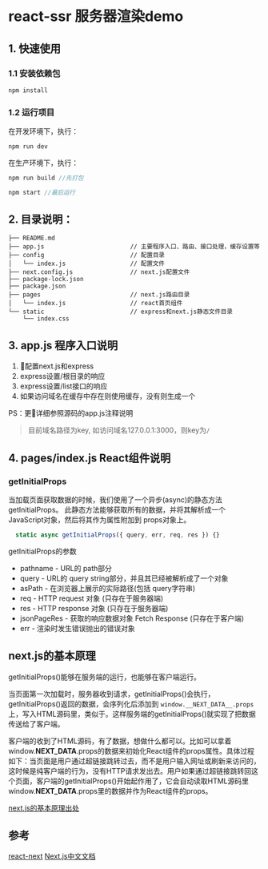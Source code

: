 # react-ssr 服务器渲染demo

## 1. 快速使用

### 1.1 安装依赖包

``` js
npm install
```

### 1.2 运行项目

在开发环境下，执行：

``` js
npm run dev
```

在生产环境下，执行：

``` js
npm run build //先打包

npm start //最后运行
```

## 2. 目录说明：

``` text
├── README.md
├── app.js                        // 主要程序入口、路由、接口处理，缓存设置等
├── config                        // 配置目录
│   └── index.js                  // 配置文件
├── next.config.js                // next.js配置文件
├── package-lock.json
├── package.json
├── pages                         // next.js路由目录
│   └── index.js                  // react首页组件
└── static                        // express和next.js静态文件目录
    └── index.css

```

## 3. app.js 程序入口说明

1. 配置next.js和express
2. express设置/根目录的响应
3. express设置/list接口的响应
4. 如果访问域名在缓存中存在则使用缓存，没有则生成一个

PS：更详细参照源码的app.js注释说明

> 目前域名路径为key, 如访问域名127.0.0.1:3000，则key为`/`

## 4. pages/index.js React组件说明

### getInitialProps

当加载页面获取数据的时候，我们使用了一个异步(async)的静态方法 getInitialProps。
此静态方法能够获取所有的数据，并将其解析成一个 JavaScript对象，然后将其作为属性附加到 props对象上。

```js
  static async getInitialProps({ query, err, req, res }) {}
```

getInitialProps的参数

- pathname - URL的 path部分
- query - URL的 query string部分，并且其已经被解析成了一个对象
- asPath - 在浏览器上展示的实际路径(包括 query字符串)
- req - HTTP request 对象 (只存在于服务器端)
- res - HTTP response 对象 (只存在于服务器端)
- jsonPageRes - 获取的响应数据对象 Fetch Response (只存在于客户端)
- err - 渲染时发生错误抛出的错误对象

## next.js的基本原理

getInitialProps()能够在服务端的运行，也能够在客户端运行。

当页面第一次加载时，服务器收到请求，getInitialProps()会执行，getInitialProps()返回的数据，会序列化后添加到 `window.__NEXT_DATA__.props`上，写入HTML源码里，类似于<script>window.__NEXT_DATA__={props:{xxx}}</script>。这样服务端的getInitialProps()就实现了把数据传送给了客户端。

客户端的收到了HTML源码，有了数据，想做什么都可以。比如可以拿着window.__NEXT_DATA__.props的数据来初始化React组件的props属性。具体过程如下：当页面是用户通过超链接跳转过去，而不是用户输入网址或刷新来访问的，这时候是纯客户端的行为，没有HTTP请求发出去。用户如果通过超链接跳转回这个页面，客户端的getInitialProps()开始起作用了，它会自动读取HTML源码里 window.__NEXT_DATA__.props里的数据并作为React组件的props。

[next.js的基本原理出处](https://www.zhihu.com/question/54877807/answer/269123325)


## 参考

[react-next](https://github.com/hyy1115/react-next)
[Next.js中文文档](https://github.com/accforgit/DayLearnNote/blob/master/translation/Next.js-README.md)